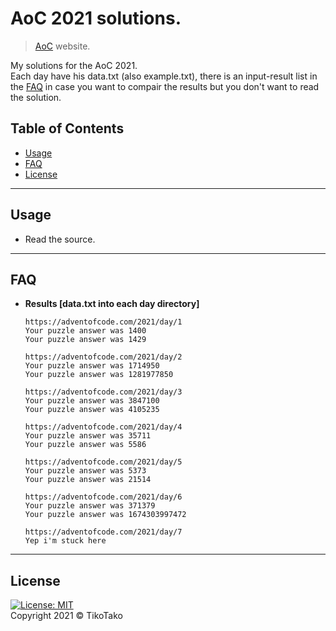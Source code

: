 # AoC 2021 solutions.

> [AoC](https://adventofcode.com/2021) website.

My solutions for the AoC 2021.<br />
Each day have his data.txt (also example.txt), there is an input-result list in the [FAQ](#faq) in case you want to compair the results but you don't want to read the solution.

## Table of Contents

- [Usage](#Usage)
- [FAQ](#faq)
- [License](#license)

---

## Usage

- Read the source.

---

## FAQ
- **Results [data.txt into each day directory]**
    ```<language>
    https://adventofcode.com/2021/day/1
    Your puzzle answer was 1400
    Your puzzle answer was 1429
    ```
    ```<language>
    https://adventofcode.com/2021/day/2
    Your puzzle answer was 1714950
    Your puzzle answer was 1281977850
    ```
    ```<language>
    https://adventofcode.com/2021/day/3
    Your puzzle answer was 3847100
    Your puzzle answer was 4105235
    ```
    ```<language>
    https://adventofcode.com/2021/day/4
    Your puzzle answer was 35711
    Your puzzle answer was 5586
    ```
    ```<language>
    https://adventofcode.com/2021/day/5
    Your puzzle answer was 5373
    Your puzzle answer was 21514
    ```
    ```<language>
    https://adventofcode.com/2021/day/6
    Your puzzle answer was 371379
    Your puzzle answer was 1674303997472
    ```    
    ```<language>
    https://adventofcode.com/2021/day/7
    Yep i'm stuck here
    ```

---

## License
[![License: MIT](https://img.shields.io/badge/License-MIT-lightgreen)](https://raw.githubusercontent.com/TikoTako/TikoTako/main/Licenze/MIT)<br/>
Copyright 2021 © TikoTako
